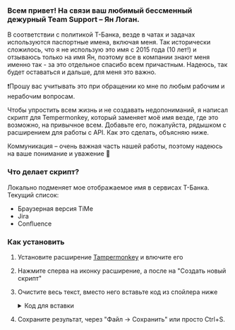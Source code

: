 ### Всем привет! На связи ваш любимый бессменный дежурный Team Support – Ян Логан.

В соответствии с политикой Т-Банка, везде в чатах и задачах используются паспортные имена, включая меня. Так исторически сложилось, что я не использую это имя с 2015 года (10 лет!) и отзываюсь только на имя Ян, поэтому все в компании знают меня именно так - за это отдельное спасибо всем причастным. Надеюсь, так будет оставаться и дальше, для меня это важно.

❗️Прошу вас учитывать это при обращении ко мне по любым рабочим и нерабочим вопросам.

Чтобы упростить всем жизнь и не создавать недопониманий, я написал скрипт для Tempermonkey, который заменяет моё имя везде, где это возможно, на привычное всем. Добавьте его, пожалуйста, рядышком с расширением для работы с API. Как это сделать, объясняю  ниже.

Коммуникация – очень важная часть нашей работы, поэтому надеюсь на ваше понимание и уважение 🖤 

### Что делает скрипт?
Локально подменяет мое отображаемое имя в сервисах Т-Банка. Текущий список:
- Браузерная версия TiMe
- Jira
- Confluence

### Как установить
1. Установите расширение [Tampermonkey](https://chrome.google.com/webstore/detail/tampermonkey/dhdgffkkebhmkfjojejmpbldmpobfkfo) и влючите его
2. Нажмите сперва на иконку расширение, а после на "Создать новый скрипт"
3. Очистите весь текст, вместо него вставьте код из спойлера ниже
    <details>
    <summary>Код для вставки</summary>

    ```js
      // ==UserScript==
      // @name         Yan Logan name change
      // @version      dynamic
      // @description  https://raw.githubusercontent.com/yanlogan/yanlogan-namechange/refs/heads/main/README.md
      // @match        *://*/*
      // @icon         https://www.google.com/s2/favicons?sz=64&domain=tbank.ru
      // @require      https://raw.githubusercontent.com/yanlogan/yanlogan-namechange/refs/heads/main/index.js
      // @downloadURL  https://raw.githubusercontent.com/yanlogan/yanlogan-namechange/refs/heads/main/index.js
      // @updateURL    https://raw.githubusercontent.com/yanlogan/yanlogan-namechange/refs/heads/main/index.js
      // @run-at       document-ready
      // @grant        GM_addStyle
      // @author       Yan Logan
      // ==/UserScript==
    ```
    </details>
4. Сохраните результат, через "Файл → Сохранить" или просто Ctrl+S.